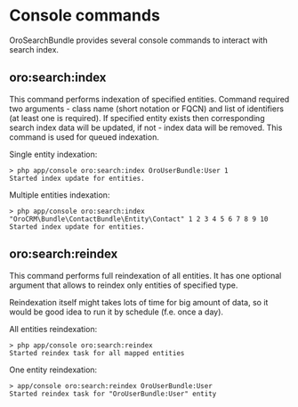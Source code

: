 Console commands
================

OroSearchBundle provides several console commands to interact with search index.

oro:search:index
----------------

This command performs indexation of specified entities. Command required two arguments - class name
(short notation or FQCN) and list of identifiers (at least one is required). If specified entity exists
then corresponding search index data will be updated, if not - index data will be removed. This command is used
for queued indexation.

Single entity indexation:
```
> php app/console oro:search:index OroUserBundle:User 1
Started index update for entities.

```

Multiple entities indexation:
```
> php app/console oro:search:index "OroCRM\Bundle\ContactBundle\Entity\Contact" 1 2 3 4 5 6 7 8 9 10
Started index update for entities.

```

oro:search:reindex
------------------

This command performs full reindexation of all entities. It has one optional argument that allows to reindex
only entities of specified type.

Reindexation itself might takes lots of time for big amount of data, so it would be good idea to run it by schedule
(f.e. once a day).

All entities reindexation:
```
> php app/console oro:search:reindex
Started reindex task for all mapped entities

```

One entity reindexation:
```
> app/console oro:search:reindex OroUserBundle:User
Started reindex task for "OroUserBundle:User" entity

```

